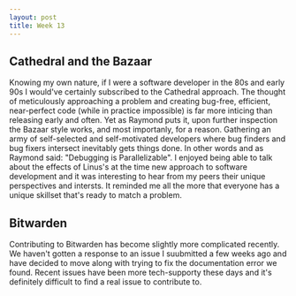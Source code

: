 ```yaml
---
layout: post
title: Week 13
---
```


## Cathedral and the Bazaar

Knowing my own nature, if I were a software developer in the 80s and early 90s I would've certainly subscribed to the Cathedral approach. The thought of meticulously approaching a problem and creating bug-free, efficient, near-perfect code (while in practice impossible) is far more inticing than releasing early and often. Yet as Raymond puts it, upon further inspection the Bazaar style works, and most importanly, for a reason. Gathering an army of self-selected and self-motivated developers where bug finders and bug fixers intersect inevitably gets things done. In other words and as Raymond said: "Debugging is Parallelizable". I enjoyed being able to talk about the effects of Linus's at the time new approach to software development and it was interesting to hear from my peers their unique perspectives and intersts. It reminded me all the more that everyone has a unique skillset that's ready to match a problem.
<!--more-->

## Bitwarden 

Contributing to Bitwarden has become slightly more complicated recently. We haven't gotten a response to an issue I suubmitted a few weeks ago and have decided to move along with trying to fix the documentation error we found. Recent issues have been more tech-supporty these days and it's definitely difficult to find a real issue to contribute to. 
